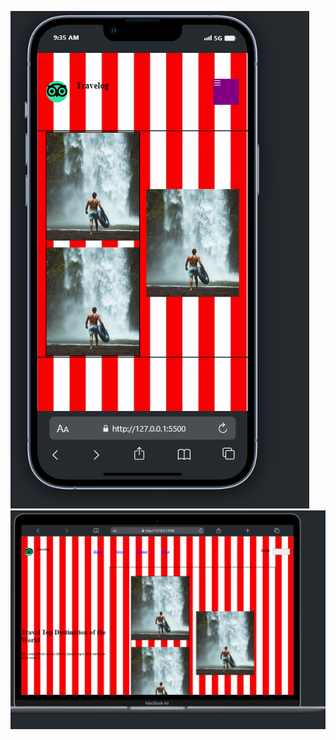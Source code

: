 ![alt text](https://github.com/Stanleynjoroge/Trip-advisor1/blob/master/Screenshot%202024-01-19%20093521.png)
![alt text](https://github.com/Stanleynjoroge/Trip-advisor1/blob/master/Screenshot%202024-01-19%20093614.png)
